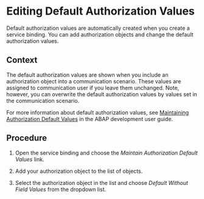 <!-- loio8cbd13225ac84e23a20bc955bc1c5a95 -->

# Editing Default Authorization Values

Default authorization values are automatically created when you create a service binding. You can add authorization objects and change the default authorization values.



## Context

The default authorization values are shown when you include an authorization object into a communication scenario. These values are assigned to communication user if you leave them unchanged. Note, however, you can overwrite the default authorization values by values set in the communication scenario.

For more information about default authorization values, see [Maintaining Authorization Default Values](https://help.sap.com/viewer/5371047f1273405bb46725a417f95433/Cloud/en-US/2ddcb89fced046f3a2392092c846a9de.html) in the ABAP development user guide.



<a name="loio8cbd13225ac84e23a20bc955bc1c5a95__steps_myr_3wh_lpb"/>

## Procedure

1.  Open the service binding and choose the *Maintain Authorization Default Values* link.

2.  Add your authorization object to the list of objects.

3.  Select the authorization object in the list and choose *Default Without Field Values* from the dropdown list.


